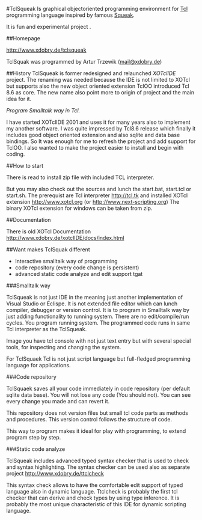 #TclSqueak
Is graphical objectoriented programming environment for [Tcl](http://tcl.tk) programming language inspired by famous [Squeak](http://www.squeak.org).

It is fun and experimental project . 

##Homepage

http://www.xdobry.de/tclsqueak

TclSquak was programmed by Artur Trzewik (mail@xdobry.de)

##History
TclSqueak is former redesigned and relaunched *XOTclIDE* project. The renaming was needed because the IDE is not limited to XOTcl
but supports also the new object oriented extension TclOO introduced Tcl 8.6 as core.
The new name also point more to origin of project and the main idea for it.

*Program Smalltalk way in Tcl.*

I have started XOTclIDE 2001 and uses it for many years also to implement my another software. I was quite impressed
by Tcl8.6 release which finally it includes good object oriented extension and also sqlite and data base bindings.
So It was enough for me to refresh the project and add support for TclOO.
I also wanted to make the project easier to install and begin with coding.

##How to start

There is read to install zip file with included TCL interpreter.

But you may also check out the sources and lunch the start.bat, start.tcl or start.sh.
The prerequist are Tcl interpreter http://tcl.tk and installed XOTcl extension http://www.xotcl.org (or http://www.next-scripting.org)
The binary XOTcl extension for windows can be taken from zip.

##Documentation

There is old XOTcl Documentation http://www.xdobry.de/xotclIDE/docs/index.html

##Want makes TclSquak different

* Interactive smalltalk way of programming
* code repository (every code change is persistent)
* advanced static code analyze and edit support tgat

###Smalltalk way

TclSqueak is not just IDE in the meaning just another implementation of Visual Studio or Eclispe.
It is not extended file editor which can lunch compiler, debugger or version control.
It is to program in Smalltalk way by just adding functionality to running system.
There are no edit/compile/run cycles. You program running system. The programmed code runs in same
Tcl interpreter as the TclSqueak.

Image you have tcl console with not just text entry but with several special tools, for inspecting and changing
the system.

For TclSquaek Tcl is not just script language but full-fledged programming language for applications.

###Code repository

TclSquaek saves all your code immediately in code repository (per default sqlite data base). You will not lose
any code (You should not). You can see every change you made and can revert it.

This repository does not version files but small tcl code parts as methods and procedures.
This version control follows the structure of code.

This way to program makes it ideal for play with programming, to extend program step by step.

###Static code analyze

TclSqueak includes advanced typed syntax checker that is used to check and syntax highlighting.
The syntax checker can be used also as separate project http://www.xdobry.de/ttclcheck

This syntax check allows to have the comfortable edit support of typed language also in dynamic language.
Ttclcheck is probably the first tcl checker that can derive and check types by using type inference.
It is probably the most unique characteristic of this IDE for dynamic scripting language.
 

